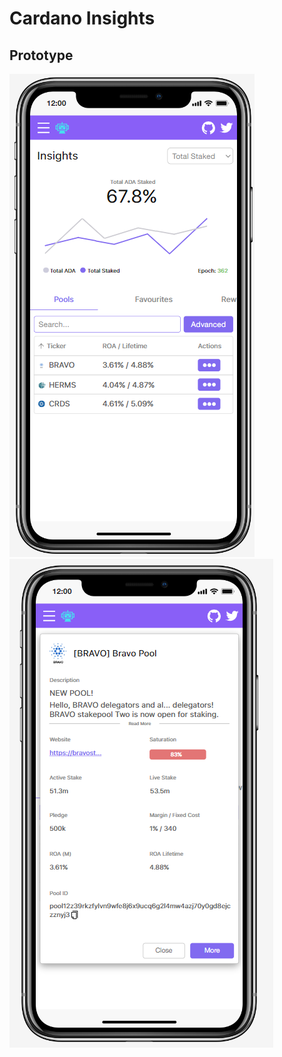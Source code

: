 # Cardano Insights

## Prototype
![dashboard](https://github.com/WP-Refined/moon-pools/blob/main/dashboard.png)
![detail-modal](https://github.com/WP-Refined/moon-pools/blob/main/detail-modal.png)
